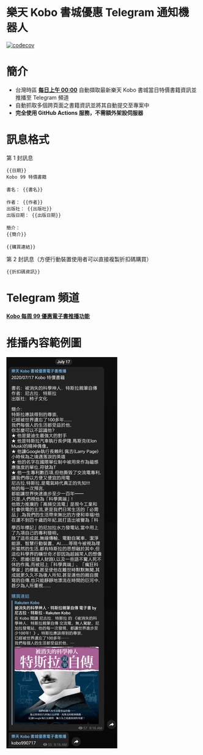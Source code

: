# 樂天 Kobo 書城優惠 Telegram 通知機器人

[![codecov](https://codecov.io/gh/ClarkChiu/kobo_99_notifier/branch/master/graph/badge.svg)](https://codecov.io/gh/ClarkChiu/kobo_99_notifier)

# 簡介

- 台灣時區 <u>**每日上午 00:00**</u> 自動擷取最新樂天 Kobo 書城當日特價書籍資訊並推播至 Telegram 頻道
- 自動抓取多個跨頁面之書籍資訊並將其自動提交至專案中
- **完全使用 GitHub Actions 服務，不需額外架設伺服器**



# 訊息格式

第 1 封訊息
```
{{日期}}
Kobo 99 特價書籍

書名： {{書名}}

作者： {{作者}}
出版社： {{出版社}}
出版日期： {{出版日期}}

簡介：
{{簡介}}

{{購買連結}}
```

第 2 封訊息（方便行動裝置使用者可以直接複製折扣碼購買）
```
{{折扣碼資訊}}
```



# Telegram 頻道

[**Kobo 每周 99 優惠電子書推播功能**](https://t.me/kobo_99_notifier)



# 推播內容範例圖

![Telegram 推播內容截圖](images/screenshot.jpg)
